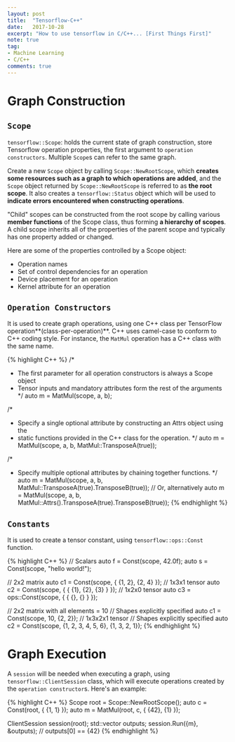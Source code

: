 ```yaml
---
layout: post
title:  "Tensorflow-C++"
date:   2017-10-28
excerpt: "How to use tensorflow in C/C++... [First Things First]"
note: true
tag:
- Machine Learning
- C/C++
comments: true
---	
```

# Graph Construction

## `Scope`

`tensorflow::Scope`: holds the current state of graph construction, store Tensorflow operation properties, the first argument to `operation constructors`. Multiple `Scope`s can refer to the same graph.

Create a new `Scope` object by calling `Scope::NewRootScope`, which **creates some resources such as a graph to which operations are added**, and the `Scope` object returned by `Scope::NewRootScope` is referred to as **the root scope**. It also creates a `tensorflow::Status` object which will be used to **indicate errors encountered when constructing operations**.

"Child" scopes can be constructed from the root scope by calling various **member functions** of the Scope class, thus forming **a hierarchy of scopes**. A child scope inherits all of the properties of the parent scope and typically has one property added or changed.

Here are some of the properties controlled by a Scope object:

* Operation names
* Set of control dependencies for an operation
* Device placement for an operation
* Kernel attribute for an operation

## `Operation Constructors`
It is used to create graph operations, using one C++ class per TensorFlow operation**(class-per-operation)**. C++ uses camel-case to conform to C++ coding style. For instance, the `MatMul` operation has a C++ class with the same name.

{% highlight C++ %}
/*
 * The first parameter for all operation constructors is always a Scope object
 * Tensor inputs and mandatory attributes form the rest of the arguments
 */
auto m = MatMul(scope, a, b);

/*
 * Specify a single optional attribute by constructing an Attrs object using the 
 * static functions provided in the C++ class for the operation.
 */
auto m = MatMul(scope, a, b, MatMul::TransposeA(true));
 
/*
 * Specify multiple optional attributes by chaining together functions.
 */
auto m = MatMul(scope, a, b, MatMul::TransposeA(true).TransposeB(true));
// Or, alternatively
auto m = MatMul(scope, a, b, MatMul::Attrs().TransposeA(true).TransposeB(true));
{% endhighlight %}

## `Constants`
It is used to create a tensor constant, using `tensorflow::ops::Const` function.

{% highlight C++ %}
// Scalars
auto f = Const(scope, 42.0f);
auto s = Const(scope, "hello world!");

// 2x2 matrix
auto c1 = Const(scope, { {1, 2}, {2, 4} });
// 1x3x1 tensor
auto c2 = Const(scope, { { {1}, {2}, {3} } });
// 1x2x0 tensor
auto c3 = ops::Const(scope, { { {}, {} } });

// 2x2 matrix with all elements = 10
// Shapes explicitly specified
auto c1 = Const(scope, 10, {2, 2});
// 1x3x2x1 tensor
// Shapes explicitly specified
auto c2 = Const(scope, {1, 2, 3, 4, 5, 6}, {1, 3, 2, 1});
{% endhighlight %}

# Graph Execution
A `session` will be needed when executing a graph, using `tensorflow::ClientSession` class, which will execute operations created by the `operation constructor`s. Here's an example:

 {% highlight C++ %}
Scope root = Scope::NewRootScope();
auto c = Const(root, { {1, 1} });
auto m = MatMul(root, c, { {42}, {1} });

ClientSession session(root);
std::vector<Tensor> outputs;
session.Run({m}, &outputs);
// outputs[0] == {42}
{% endhighlight %}



